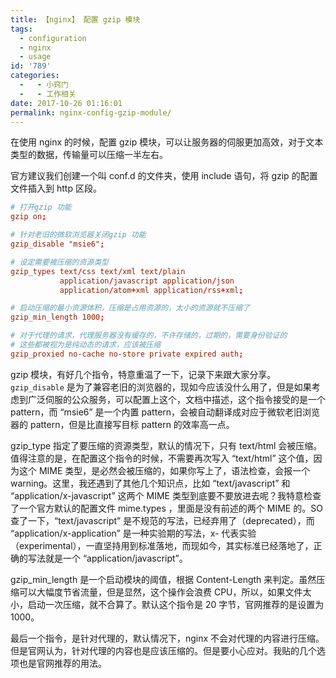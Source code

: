 ```yaml
---
title: 【nginx】 配置 gzip 模块
tags:
  - configuration
  - nginx
  - usage
id: '789'
categories:
  -   - 小窍门
  -   - 工作相关
date: 2017-10-26 01:16:01
permalink: nginx-config-gzip-module/
---
```


在使用 nginx 的时候，配置 gzip 模块，可以让服务器的伺服更加高效，对于文本类型的数据，传输量可以压缩一半左右。

官方建议我们创建一个叫 conf.d 的文件夹，使用 include 语句，将 gzip 的配置文件插入到 http 区段。
<!-- more -->
```conf
# 打开gzip 功能
gzip on;

# 针对老旧的微软浏览器关闭gzip 功能
gzip_disable "msie6";

# 设定需要被压缩的资源类型
gzip_types text/css text/xml text/plain
           application/javascript application/json
           application/atom+xml application/rss+xml;

# 启动压缩的最小资源体积，压缩是占用资源的，太小的资源就不压缩了
gzip_min_length 1000;

# 对于代理的请求，代理服务器没有缓存的，不许存储的，过期的，需要身份验证的
# 这些都被视为是纯动态的请求，应该被压缩
gzip_proxied no-cache no-store private expired auth;
```

gzip 模块，有好几个指令，特意重温了一下，记录下来跟大家分享。`gzip_disable` 是为了兼容老旧的浏览器的，现如今应该没什么用了，但是如果考虑到广泛伺服的公众服务，可以配置上这个，文档中描述，这个指令接受的是一个 pattern，而 “msie6” 是一个内置 pattern，会被自动翻译成对应于微软老旧浏览器的 pattern，但是比直接写目标 pattern 的效率高一点。

gzip_type 指定了要压缩的资源类型，默认的情况下，只有 text/html 会被压缩。值得注意的是，在配置这个指令的时候，不需要再次写入 “text/html” 这个值，因为这个 MIME 类型，是必然会被压缩的，如果你写上了，语法检查，会报一个 warning。这里，我还遇到了其他几个知识点，比如 “text/javascript” 和 “application/x-javascript” 这两个 MIME 类型到底要不要放进去呢？我特意检查了一个官方默认的配置文件 mime.types ，里面是没有前述的两个 MIME 的。SO 查了一下，“text/javascript” 是不规范的写法，已经弃用了（deprecated），而 “application/x-application” 是一种实验期的写法，x- 代表实验（experimental），一直坚持用到标准落地，而现如今，其实标准已经落地了，正确的写法就是一个 “application/javascript”。

gzip_min_length 是一个启动模块的阈值，根据 Content-Length 来判定。虽然压缩可以大幅度节省流量，但是显然，这个操作会浪费 CPU，所以，如果文件太小，启动一次压缩，就不合算了。默认这个指令是 20 字节，官网推荐的是设置为 1000。

最后一个指令，是针对代理的，默认情况下，nginx 不会对代理的内容进行压缩。但是官网认为，针对代理的内容也是应该压缩的。但是要小心应对。我贴的几个选项也是官网推荐的用法。